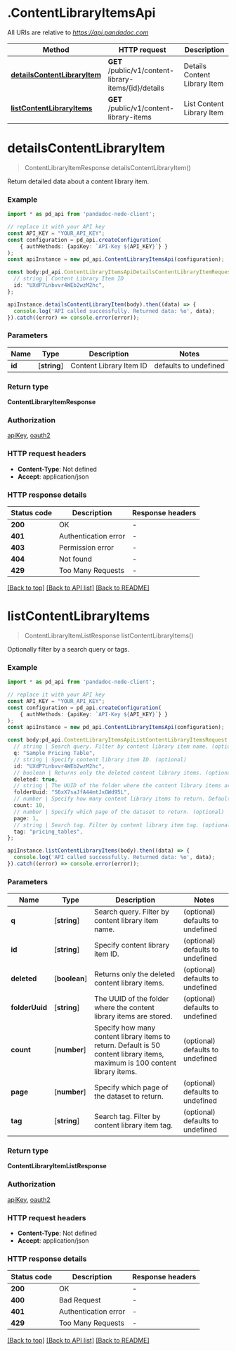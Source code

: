 # .ContentLibraryItemsApi

All URIs are relative to *https://api.pandadoc.com*

Method | HTTP request | Description
------------- | ------------- | -------------
[**detailsContentLibraryItem**](ContentLibraryItemsApi.md#detailsContentLibraryItem) | **GET** /public/v1/content-library-items/{id}/details | Details Content Library Item
[**listContentLibraryItems**](ContentLibraryItemsApi.md#listContentLibraryItems) | **GET** /public/v1/content-library-items | List Content Library Item


# **detailsContentLibraryItem**
> ContentLibraryItemResponse detailsContentLibraryItem()

Return detailed data about a content library item.

### Example


```typescript
import * as pd_api from 'pandadoc-node-client';

// replace it with your API key
const API_KEY = "YOUR_API_KEY";
const configuration = pd_api.createConfiguration(
    { authMethods: {apiKey: `API-Key ${API_KEY}`} }
);
const apiInstance = new pd_api.ContentLibraryItemsApi(configuration);

const body:pd_api.ContentLibraryItemsApiDetailsContentLibraryItemRequest = {
  // string | Content Library Item ID
  id: "UXdP7Lnbvvr4WEb2wzM2hc",
};

apiInstance.detailsContentLibraryItem(body).then((data) => {
  console.log('API called successfully. Returned data: %o', data);
}).catch((error) => console.error(error));
```


### Parameters

Name | Type | Description  | Notes
------------- | ------------- | ------------- | -------------
 **id** | [**string**] | Content Library Item ID | defaults to undefined


### Return type

**ContentLibraryItemResponse**

### Authorization

[apiKey](../README.md#apiKey), [oauth2](../README.md#oauth2)

### HTTP request headers

 - **Content-Type**: Not defined
 - **Accept**: application/json


### HTTP response details
| Status code | Description | Response headers |
|-------------|-------------|------------------|
**200** | OK |  -  |
**401** | Authentication error |  -  |
**403** | Permission error |  -  |
**404** | Not found |  -  |
**429** | Too Many Requests |  -  |

[[Back to top]](#) [[Back to API list]](../README.md#documentation-for-api-endpoints) [[Back to README]](../README.md)

# **listContentLibraryItems**
> ContentLibraryItemListResponse listContentLibraryItems()

Optionally filter by a search query or tags.

### Example


```typescript
import * as pd_api from 'pandadoc-node-client';

// replace it with your API key
const API_KEY = "YOUR_API_KEY";
const configuration = pd_api.createConfiguration(
    { authMethods: {apiKey: `API-Key ${API_KEY}`} }
);
const apiInstance = new pd_api.ContentLibraryItemsApi(configuration);

const body:pd_api.ContentLibraryItemsApiListContentLibraryItemsRequest = {
  // string | Search query. Filter by content library item name. (optional)
  q: "Sample Pricing Table",
  // string | Specify content library item ID. (optional)
  id: "UXdP7Lnbvvr4WEb2wzM2hc",
  // boolean | Returns only the deleted content library items. (optional)
  deleted: true,
  // string | The UUID of the folder where the content library items are stored. (optional)
  folderUuid: "S6xX7saJfA44mtJxGWd95L",
  // number | Specify how many content library items to return. Default is 50 content library items, maximum is 100 content library items. (optional)
  count: 10,
  // number | Specify which page of the dataset to return. (optional)
  page: 1,
  // string | Search tag. Filter by content library item tag. (optional)
  tag: "pricing_tables",
};

apiInstance.listContentLibraryItems(body).then((data) => {
  console.log('API called successfully. Returned data: %o', data);
}).catch((error) => console.error(error));
```


### Parameters

Name | Type | Description  | Notes
------------- | ------------- | ------------- | -------------
 **q** | [**string**] | Search query. Filter by content library item name. | (optional) defaults to undefined
 **id** | [**string**] | Specify content library item ID. | (optional) defaults to undefined
 **deleted** | [**boolean**] | Returns only the deleted content library items. | (optional) defaults to undefined
 **folderUuid** | [**string**] | The UUID of the folder where the content library items are stored. | (optional) defaults to undefined
 **count** | [**number**] | Specify how many content library items to return. Default is 50 content library items, maximum is 100 content library items. | (optional) defaults to undefined
 **page** | [**number**] | Specify which page of the dataset to return. | (optional) defaults to undefined
 **tag** | [**string**] | Search tag. Filter by content library item tag. | (optional) defaults to undefined


### Return type

**ContentLibraryItemListResponse**

### Authorization

[apiKey](../README.md#apiKey), [oauth2](../README.md#oauth2)

### HTTP request headers

 - **Content-Type**: Not defined
 - **Accept**: application/json


### HTTP response details
| Status code | Description | Response headers |
|-------------|-------------|------------------|
**200** | OK |  -  |
**400** | Bad Request |  -  |
**401** | Authentication error |  -  |
**429** | Too Many Requests |  -  |

[[Back to top]](#) [[Back to API list]](../README.md#documentation-for-api-endpoints) [[Back to README]](../README.md)

